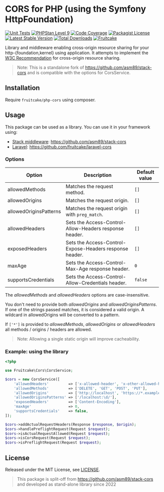 # CORS for PHP (using the Symfony HttpFoundation)

[![Unit Tests](https://github.com/fruitcake/php-cors/actions/workflows/run-tests.yml/badge.svg)](https://github.com/fruitcake/php-cors/actions)
[![PHPStan Level 9](https://img.shields.io/badge/PHPStan-Level%209-blue)](https://github.com/fruitcake/php-cors/actions)
[![Code Coverage](https://img.shields.io/badge/CodeCoverage-100%25-brightgreen)](https://github.com/fruitcake/php-cors/actions/workflows/run-coverage.yml)
[![Packagist License](https://img.shields.io/badge/Licence-MIT-blue)](http://choosealicense.com/licenses/mit/)
[![Latest Stable Version](https://img.shields.io/packagist/v/fruitcake/php-cors?label=Stable)](https://packagist.org/packages/fruitcake/php-cors)
[![Total Downloads](https://img.shields.io/packagist/dt/fruitcake/php-cors?label=Downloads)](https://packagist.org/packages/fruitcake/php-cors)
[![Fruitcake](https://img.shields.io/badge/Powered%20By-Fruitcake-b2bc35.svg)](https://fruitcake.nl/)

Library and middleware enabling cross-origin resource sharing for your
http-{foundation,kernel} using application. It attempts to implement the
[W3C Recommendation] for cross-origin resource sharing.

[W3C Recommendation]: http://www.w3.org/TR/cors/

> Note: This is a standalone fork of https://github.com/asm89/stack-cors and is compatible with the options for CorsService.
## Installation

Require `fruitcake/php-cors` using composer.

## Usage

This package can be used as a library. You can use it in your framework using:

 - [Stack middleware](http://stackphp.com/): https://github.com/asm89/stack-cors
 - [Laravel](https://laravel.com): https://github.com/fruitcake/laravel-cors
 

### Options

| Option                 | Description                                                | Default value |
|------------------------|------------------------------------------------------------|---------------|
| allowedMethods         | Matches the request method.                                | `[]`          |
| allowedOrigins         | Matches the request origin.                                | `[]`          |
| allowedOriginsPatterns | Matches the request origin with `preg_match`.              | `[]`          |
| allowedHeaders         | Sets the Access-Control-Allow-Headers response header.     | `[]`          |
| exposedHeaders         | Sets the Access-Control-Expose-Headers response header.    | `[]`          |
| maxAge                 | Sets the Access-Control-Max-Age response header.           | `0`           |
| supportsCredentials    | Sets the Access-Control-Allow-Credentials header.          | `false`       |

The _allowedMethods_ and _allowedHeaders_ options are case-insensitive.

You don't need to provide both _allowedOrigins_ and _allowedOriginsPatterns_. If one of the strings passed matches, it is considered a valid origin. A wildcard in allowedOrigins will be converted to a pattern.

If `['*']` is provided to _allowedMethods_, _allowedOrigins_ or _allowedHeaders_ all methods / origins / headers are allowed.

> Note: Allowing a single static origin will improve cacheability.

### Example: using the library

```php
<?php

use Fruitcake\Cors\CorsService;

$cors = new CorsService([
    'allowedHeaders'         => ['x-allowed-header', 'x-other-allowed-header'],
    'allowedMethods'         => ['DELETE', 'GET', 'POST', 'PUT'],
    'allowedOrigins'         => ['http://localhost', 'https://*.example.com'],
    'allowedOriginsPatterns' => ['/localhost:\d/'],
    'exposedHeaders'         => ['Content-Encoding'],
    'maxAge'                 => 0,
    'supportsCredentials'    => false,
]);

$cors->addActualRequestHeaders(Response $response, $origin);
$cors->handlePreflightRequest(Request $request);
$cors->isActualRequestAllowed(Request $request);
$cors->isCorsRequest(Request $request);
$cors->isPreflightRequest(Request $request);
```

## License

Released under the MIT License, see [LICENSE](LICENSE).

> This package is split-off from https://github.com/asm89/stack-cors and developed as stand-alone library since 2022
